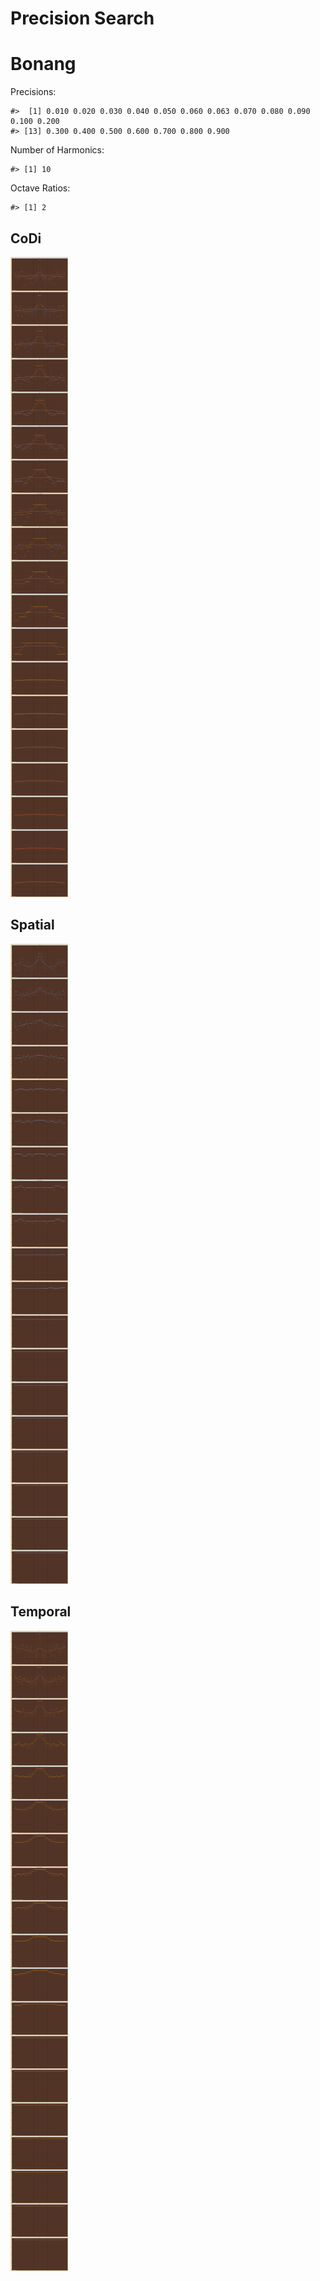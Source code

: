 Precision Search
================

# Bonang

Precisions:

    #>  [1] 0.010 0.020 0.030 0.040 0.050 0.060 0.063 0.070 0.080 0.090 0.100 0.200
    #> [13] 0.300 0.400 0.500 0.600 0.700 0.800 0.900

Number of Harmonics:

    #> [1] 10

Octave Ratios:

    #> [1] 2

## CoDi

![](../figures/precision_search/_CoDi-1.png)<!-- -->

## Spatial

![](../figures/precision_search/_Spatial-1.png)<!-- -->

## Temporal

![](../figures/precision_search/_Temporal-1.png)<!-- -->
